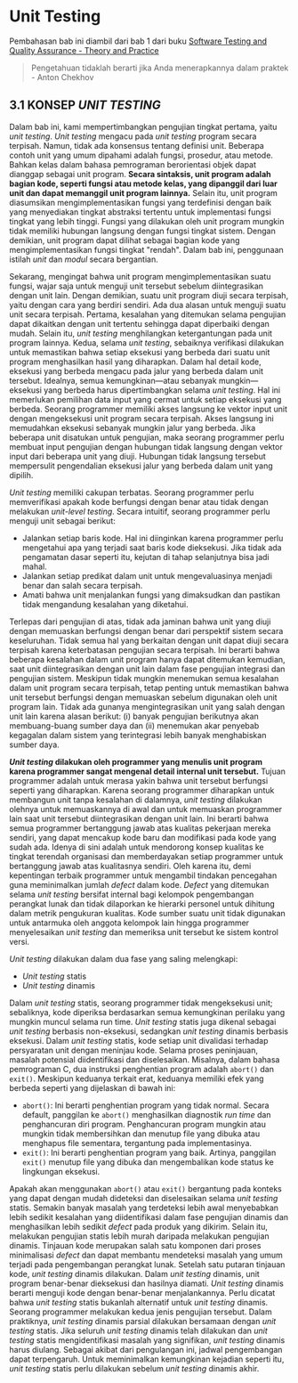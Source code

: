 # Unit Testing

Pembahasan bab ini diambil dari bab 1 dari buku [Software Testing and Quality Assurance - Theory and Practice](https://drive.google.com/file/d/1UBdGl16MTPAFDFITc5Os8M84x9qIf3mI/view?usp=sharing)

> Pengetahuan tidaklah berarti jika Anda menerapkannya dalam praktek - Anton Chekhov

## 3.1 KONSEP _UNIT TESTING_
Dalam bab ini, kami mempertimbangkan pengujian tingkat pertama, yaitu _unit testing_. _Unit testing_ mengacu pada _unit testing_ program secara terpisah. Namun, tidak ada konsensus tentang definisi unit. Beberapa contoh unit yang umum dipahami adalah fungsi, prosedur, atau metode. Bahkan kelas dalam bahasa pemrograman berorientasi objek dapat dianggap sebagai unit program. **Secara sintaksis, unit program adalah bagian kode, seperti fungsi atau metode kelas, yang dipanggil dari luar unit dan dapat memanggil unit program lainnya.** Selain itu, unit program diasumsikan mengimplementasikan fungsi yang terdefinisi dengan baik yang menyediakan tingkat abstraksi tertentu untuk implementasi fungsi tingkat yang lebih tinggi. Fungsi yang dilakukan oleh unit program mungkin tidak memiliki hubungan langsung dengan fungsi tingkat sistem. Dengan demikian, unit program dapat dilihat sebagai bagian kode yang mengimplementasikan fungsi tingkat "rendah". Dalam bab ini, penggunaan  istilah _unit_ dan _modul_ secara bergantian.

Sekarang, mengingat bahwa unit program mengimplementasikan suatu fungsi, wajar saja untuk menguji unit tersebut sebelum diintegrasikan dengan unit lain. Dengan demikian, suatu unit program diuji secara terpisah, yaitu dengan cara yang berdiri sendiri. Ada dua alasan untuk menguji suatu unit secara terpisah. Pertama, kesalahan yang ditemukan selama pengujian dapat dikaitkan dengan unit tertentu sehingga dapat diperbaiki dengan mudah. ​​Selain itu, _unit testing_ menghilangkan ketergantungan pada unit program lainnya. Kedua, selama _unit testing_, sebaiknya verifikasi dilakukan untuk memastikan bahwa setiap eksekusi yang berbeda dari suatu unit program menghasilkan hasil yang diharapkan. Dalam hal detail kode, eksekusi yang berbeda mengacu pada jalur yang berbeda dalam unit tersebut. Idealnya, semua kemungkinan—atau sebanyak mungkin—eksekusi yang berbeda harus dipertimbangkan selama _unit testing_. Hal ini memerlukan pemilihan data input yang cermat untuk setiap eksekusi yang berbeda. Seorang programmer memiliki akses langsung ke vektor input unit dengan mengeksekusi unit program secara terpisah. Akses langsung ini memudahkan eksekusi sebanyak mungkin jalur yang berbeda. Jika beberapa unit disatukan untuk pengujian, maka seorang programmer perlu membuat input pengujian dengan hubungan tidak langsung dengan vektor input dari beberapa unit yang diuji. Hubungan tidak langsung tersebut mempersulit pengendalian eksekusi jalur yang berbeda dalam unit yang dipilih.

_Unit testing_ memiliki cakupan terbatas. Seorang programmer perlu memverifikasi apakah kode berfungsi dengan benar atau tidak dengan melakukan _unit-level testing_. Secara intuitif, seorang programmer perlu menguji unit sebagai berikut:
* Jalankan setiap baris kode. Hal ini diinginkan karena programmer perlu mengetahui apa yang terjadi saat baris kode dieksekusi. Jika tidak ada pengamatan dasar seperti itu, kejutan di tahap selanjutnya bisa jadi mahal.
* Jalankan setiap predikat dalam unit untuk mengevaluasinya menjadi benar dan salah secara terpisah.
* Amati bahwa unit menjalankan fungsi yang dimaksudkan dan pastikan tidak mengandung kesalahan yang diketahui.

Terlepas dari pengujian di atas, tidak ada jaminan bahwa unit yang diuji dengan memuaskan berfungsi dengan benar dari perspektif sistem secara keseluruhan. Tidak semua hal yang berkaitan dengan unit dapat diuji secara terpisah karena keterbatasan pengujian secara terpisah. Ini berarti bahwa beberapa kesalahan dalam unit program hanya dapat ditemukan kemudian, saat unit diintegrasikan dengan unit lain dalam fase pengujian integrasi dan pengujian sistem. Meskipun tidak mungkin menemukan semua kesalahan dalam unit program secara terpisah, tetap penting untuk memastikan bahwa unit tersebut berfungsi dengan memuaskan sebelum digunakan oleh unit program lain. Tidak ada gunanya mengintegrasikan unit yang salah dengan unit lain karena alasan berikut: (i) banyak pengujian berikutnya akan membuang-buang sumber daya dan (ii) menemukan akar penyebab kegagalan dalam sistem yang terintegrasi lebih banyak menghabiskan sumber daya.

**_Unit testing_ dilakukan oleh programmer yang menulis unit program karena programmer sangat mengenal detail internal unit tersebut.** Tujuan programmer adalah untuk merasa yakin bahwa unit tersebut berfungsi seperti yang diharapkan. Karena seorang programmer diharapkan untuk membangun unit tanpa kesalahan di dalamnya, _unit testing_ dilakukan olehnya untuk memuaskannya di awal dan untuk memuaskan programmer lain saat unit tersebut diintegrasikan dengan unit lain. Ini berarti bahwa semua programmer bertanggung jawab atas kualitas pekerjaan mereka sendiri, yang dapat mencakup kode baru dan modifikasi pada kode yang sudah ada. Idenya di sini adalah untuk mendorong konsep kualitas ke tingkat terendah organisasi dan memberdayakan setiap programmer untuk bertanggung jawab atas kualitasnya sendiri. Oleh karena itu, demi kepentingan terbaik programmer untuk mengambil tindakan pencegahan guna meminimalkan jumlah _defect_ dalam kode. _Defect_ yang ditemukan selama _unit testing_ bersifat internal bagi kelompok pengembangan perangkat lunak dan tidak dilaporkan ke hierarki personel untuk dihitung dalam metrik pengukuran kualitas. Kode sumber suatu unit tidak digunakan untuk antarmuka oleh anggota kelompok lain hingga programmer menyelesaikan _unit testing_ dan memeriksa unit tersebut ke sistem kontrol versi.

_Unit testing_ dilakukan dalam dua fase yang saling melengkapi:
* _Unit testing_ statis
* _Unit testing_ dinamis

Dalam _unit testing_ statis, seorang programmer tidak mengeksekusi unit; sebaliknya, kode diperiksa berdasarkan semua kemungkinan perilaku yang mungkin muncul selama run time. _Unit testing_ statis juga dikenal sebagai _unit testing_ berbasis non-eksekusi, sedangkan _unit testing_ dinamis berbasis eksekusi. Dalam _unit testing_ statis, kode setiap unit divalidasi terhadap persyaratan unit dengan meninjau kode. Selama proses peninjauan, masalah potensial diidentifikasi dan diselesaikan. Misalnya, dalam bahasa pemrograman C, dua instruksi penghentian program adalah `abort()` dan `exit()`. Meskipun keduanya terkait erat, keduanya memiliki efek yang berbeda seperti yang dijelaskan di bawah ini:
* `abort()`: Ini berarti penghentian program yang tidak normal. Secara default, panggilan ke `abort()` menghasilkan diagnostik _run time_ dan penghancuran diri program. Penghancuran program mungkin atau mungkin tidak membersihkan dan menutup file yang dibuka atau menghapus file sementara, tergantung pada implementasinya.
* `exit()`: Ini berarti penghentian program yang baik. Artinya, panggilan `exit()` menutup file yang dibuka dan mengembalikan kode status ke lingkungan eksekusi.

Apakah akan menggunakan `abort()` atau `exit()` bergantung pada konteks yang dapat dengan mudah dideteksi dan diselesaikan selama _unit testing_ statis. Semakin banyak masalah yang terdeteksi lebih awal menyebabkan lebih sedikit kesalahan yang diidentifikasi dalam fase pengujian dinamis dan menghasilkan lebih sedikit _defect_ pada produk yang dikirim. Selain itu, melakukan pengujian statis lebih murah daripada melakukan pengujian dinamis. Tinjauan kode merupakan salah satu komponen dari proses minimalisasi _defect_ dan dapat membantu mendeteksi masalah yang umum terjadi pada pengembangan perangkat lunak. Setelah satu putaran tinjauan kode, _unit testing_ dinamis dilakukan. Dalam _unit testing_ dinamis, unit program benar-benar dieksekusi dan hasilnya diamati. _Unit testing_ dinamis berarti menguji kode dengan benar-benar menjalankannya. Perlu dicatat bahwa _unit testing_ statis bukanlah alternatif untuk _unit testing_ dinamis. Seorang programmer melakukan kedua jenis pengujian tersebut. Dalam praktiknya, _unit testing_ dinamis parsial dilakukan bersamaan dengan _unit testing_ statis. Jika seluruh _unit testing_ dinamis telah dilakukan dan _unit testing_ statis mengidentifikasi masalah yang signifikan, _unit testing_ dinamis harus diulang. Sebagai akibat dari pengulangan ini, jadwal pengembangan dapat terpengaruh. Untuk meminimalkan kemungkinan kejadian seperti itu, _unit testing_ statis perlu dilakukan sebelum _unit testing_ dinamis akhir.